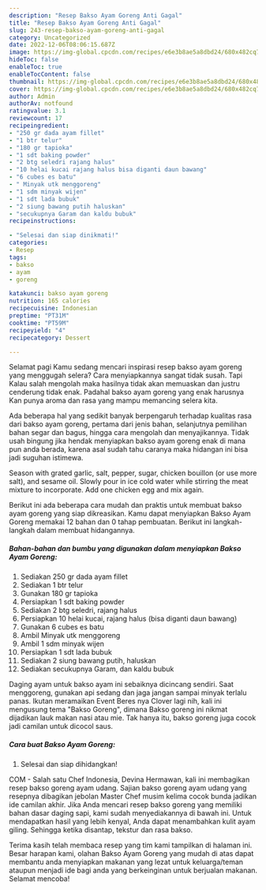 ```yaml
---
description: "Resep Bakso Ayam Goreng Anti Gagal"
title: "Resep Bakso Ayam Goreng Anti Gagal"
slug: 243-resep-bakso-ayam-goreng-anti-gagal
category: Uncategorized
date: 2022-12-06T08:06:15.687Z
image: https://img-global.cpcdn.com/recipes/e6e3b8ae5a8dbd24/680x482cq70/bakso-ayam-goreng-foto-resep-utama.jpg
hideToc: false
enableToc: true
enableTocContent: false
thumbnail: https://img-global.cpcdn.com/recipes/e6e3b8ae5a8dbd24/680x482cq70/bakso-ayam-goreng-foto-resep-utama.jpg
cover: https://img-global.cpcdn.com/recipes/e6e3b8ae5a8dbd24/680x482cq70/bakso-ayam-goreng-foto-resep-utama.jpg
author: Admin
authorAv: notfound
ratingvalue: 3.1
reviewcount: 17
recipeingredient:
- "250 gr dada ayam fillet"
- "1 btr telur"
- "180 gr tapioka"
- "1 sdt baking powder"
- "2 btg seledri rajang halus"
- "10 helai kucai rajang halus bisa diganti daun bawang"
- "6 cubes es batu"
- " Minyak utk menggoreng"
- "1 sdm minyak wijen"
- "1 sdt lada bubuk"
- "2 siung bawang putih haluskan"
- "secukupnya Garam dan kaldu bubuk"
recipeinstructions:

- "Selesai dan siap dinikmati!"
categories:
- Resep
tags:
- bakso
- ayam
- goreng

katakunci: bakso ayam goreng 
nutrition: 165 calories
recipecuisine: Indonesian
preptime: "PT31M"
cooktime: "PT59M"
recipeyield: "4"
recipecategory: Dessert

---
```



Selamat pagi Kamu sedang mencari inspirasi resep bakso ayam goreng yang menggugah selera? Cara menyiapkannya sangat tidak susah. Tapi Kalau salah mengolah maka hasilnya tidak akan memuaskan dan justru cenderung tidak enak. Padahal bakso ayam goreng yang enak harusnya Kan punya aroma dan rasa yang mampu memancing selera kita.


Ada beberapa hal yang sedikit banyak berpengaruh terhadap kualitas rasa dari bakso ayam goreng, pertama dari jenis bahan, selanjutnya pemilihan bahan segar dan bagus, hingga cara mengolah dan menyajikannya. Tidak usah bingung jika hendak menyiapkan bakso ayam goreng enak di mana pun anda berada, karena asal sudah tahu caranya maka hidangan ini bisa jadi suguhan istimewa.

Season with grated garlic, salt, pepper, sugar, chicken bouillon (or use more salt), and sesame oil. Slowly pour in ice cold water while stirring the meat mixture to incorporate. Add one chicken egg and mix again.


Berikut ini ada beberapa cara mudah dan praktis untuk membuat bakso ayam goreng yang siap dikreasikan. Kamu dapat menyiapkan Bakso Ayam Goreng memakai 12 bahan dan 0 tahap pembuatan. Berikut ini langkah-langkah dalam membuat hidangannya.

<!--inarticleads1-->

##### Bahan-bahan dan bumbu yang digunakan dalam menyiapkan Bakso Ayam Goreng:

1. Sediakan 250 gr dada ayam fillet
1. Sediakan 1 btr telur
1. Gunakan 180 gr tapioka
1. Persiapkan 1 sdt baking powder
1. Sediakan 2 btg seledri, rajang halus
1. Persiapkan 10 helai kucai, rajang halus (bisa diganti daun bawang)
1. Gunakan 6 cubes es batu
1. Ambil  Minyak utk menggoreng
1. Ambil 1 sdm minyak wijen
1. Persiapkan 1 sdt lada bubuk
1. Sediakan 2 siung bawang putih, haluskan
1. Sediakan secukupnya Garam, dan kaldu bubuk


Daging ayam untuk bakso ayam ini sebaiknya dicincang sendiri. Saat menggoreng, gunakan api sedang dan jaga jangan sampai minyak terlalu panas. Ikutan meramaikan Event Beres nya Clover lagi nih, kali ini mengusung tema &#34;Bakso Goreng&#34;, dimana Bakso goreng ini nikmat dijadikan lauk makan nasi atau mie. Tak hanya itu, bakso goreng juga cocok jadi camilan untuk dicocol saus. 

<!--inarticleads2-->

##### Cara buat Bakso Ayam Goreng:


1. Selesai dan siap dihidangkan!

COM - Salah satu Chef Indonesia, Devina Hermawan, kali ini membagikan resep bakso goreng ayam udang. Sajian bakso goreng ayam udang yang resepnya dibagikan jebolan Master Chef musim kelima cocok bunda jadikan ide camilan akhir. Jika Anda mencari resep bakso goreng yang memiliki bahan dasar daging sapi, kami sudah menyediakannya di bawah ini. Untuk mendapatkan hasil yang lebih kenyal, Anda dapat menambahkan kulit ayam giling. Sehingga ketika disantap, tekstur dan rasa bakso. 

Terima kasih telah membaca resep yang tim kami tampilkan di halaman ini. Besar harapan kami, olahan Bakso Ayam Goreng yang mudah di atas dapat membantu anda menyiapkan makanan yang lezat untuk keluarga/teman ataupun menjadi ide bagi anda yang berkeinginan untuk berjualan makanan. Selamat mencoba!
